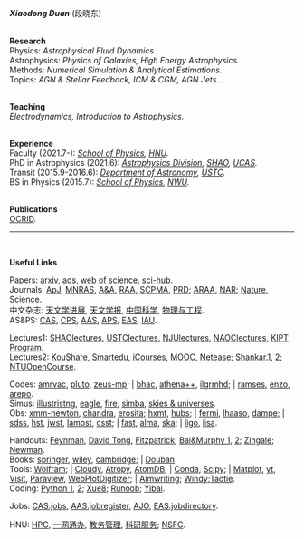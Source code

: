 ***Xiaodong Duan*** (段晓东)  
<br/>  

**Research**     
Physics: *Astrophysical Fluid Dynamics.*  
Astrophysics: *Physics of Galaxies, High Energy Astrophysics.*  
Methods: *Numerical Simulation & Analytical Estimations.*   
Topics: *AGN & Stellar Feedback, ICM & CGM, AGN Jets...*  
<br/>  

**Teaching**   
*Electrodynamics, Introduction to Astrophysics.*     
<br/>

**Experience**  
Faculty (2021.7-):  *[School of Physics](https://www.htu.edu.cn/physics/), [HNU](https://www.htu.edu.cn/).*  
PhD in Astrophysics (2021.6):  *[Astrophysics Division](http://astro.shao.cas.cn/), [SHAO](http://www.shao.ac.cn/), [UCAS](https://www.ucas.ac.cn/).*  
Transit (2015.9-2016.6):  *[Department of Astronomy](https://astro.ustc.edu.cn/), [USTC](https://www.ustc.edu.cn/).*  
BS in Physics (2015.7):  *[School of Physics](https://physics.nwu.edu.cn/), [NWU](https://www.nwu.edu.cn/).*  
<br/>

**Publications**  
[OCRID](https://orcid.org/0000-0002-6921-1899).  

***  
<br/>

**Useful Links**     

Papers:  [arxiv](https://arxiv.org/archive/astro-ph), [ads](https://ui.adsabs.harvard.edu/), [web of science](https://apps.webofknowledge.com/), [sci-hub](https://sci-hub.se/).  
Journals:  [ApJ](https://journals.aas.org/astrophysical-journal/), [MNRAS](https://academic.oup.com/mnras/advance-articles), [A&A](https://www.aanda.org/), [RAA](http://www.raa-journal.org/), [SCPMA](https://www.sciengine.com/SCPMA/home), [PRD](https://journals.aps.org/prd/); [ARAA](https://www.annualreviews.org/journal/astro), [NAR](https://www.sciencedirect.com/journal/new-astronomy-reviews); [Nature](https://www.nature.com/), [Science](https://www.sciencemag.org/#).   
中文杂志: [天文学进展](http://center.shao.ac.cn/twxjz/index.htm), [天文学报](http://www.twxb.org/twxb/home), [中国科学](https://www.scichina.com/), [物理与工程](https://gkwl.cbpt.cnki.net/WKD3/WebPublication/index.aspx?mid=GKWL).      
AS&PS: [CAS](http://astronomy.pmo.cas.cn/), [CPS](http://www.cps-net.org.cn/), [AAS](https://aas.org/), [APS](https://www.aps.org/), [EAS](https://eas.unige.ch/index.jsp), [IAU](https://www.iau.org/).  
  
Lectures1: [SHAOlectures](https://www.koushare.com/topic-hd/i/aar), [USTClectures](https://astro.ustc.edu.cn/11378/list.htm), [NJUlectures](https://astronomy.nju.edu.cn/xshd/xsbg/index.html), [NAOClectures](https://www.newscctv.net/219news/matrix_detail.html?deptId=11471), [KIPT Program](https://www.kitp.ucsb.edu/programs/past).  
Lectures2: [KouShare](https://www.koushare.com), [Smartedu](https://www.smartedu.cn/), [iCourses](https://www.icourses.cn/home/#), [MOOC](https://www.icourse163.org), [Netease](https://open.163.com/); [Shankar.1](http://open.163.com/special/fundamentalsofphysics/), [2](http://open.163.com/newview/movie/courseintro?newurl=%2Fspecial%2Fopencourse%2Fphysicsii.html); [NTUOpenCourse](http://ocw.aca.ntu.edu.tw/ntu-ocw/).  
    
Codes:  [amrvac](http://amrvac.org/), [pluto](http://plutocode.ph.unito.it/), [zeus-mp](https://github.com/bwoshea/ZEUS-MP_2); | [bhac](https://bhac.science/), [athena++](https://princetonuniversity.github.io/athena/download.html), [ilgrmhd](http://astro.phys.wvu.edu/zetienne/ILGRMHD/index.html); | [ramses](https://bitbucket.org/rteyssie/ramses/src/master/), [enzo](https://enzo-project.org/), [arepo](https://arepo-code.org/).  
Simus: [illustristng](https://www.tng-project.org/), [eagle](http://eagle.strw.leidenuniv.nl/), [fire](https://fire.northwestern.edu/), [simba](http://simba.roe.ac.uk/), [skies & universes](http://skiesanduniverses.iaa.es/).  
Obs: [xmm-newton](https://www.cosmos.esa.int/web/xmm-newton/home),  [chandra](https://chandra.harvard.edu/), [erosita](https://erosita.mpe.mpg.de/); [hxmt](http://hxmtweb.ihep.ac.cn/), [hubs](http://hubs.phys.tsinghua.edu.cn/); | [fermi](https://fermi.gsfc.nasa.gov/),  [lhaaso](http://english.ihep.cas.cn/lhaaso/), [dampe](http://pmo.cas.cn/dampe/kycg/); |  [sdss](https://www.sdss.org/), [hst](https://www.nasa.gov/mission_pages/hubble/main/index.html), [jwst](https://www.nasa.gov/mission_pages/webb/main/index.html), [lamost](http://www.lamost.org/public/), [csst](http://nao.cas.cn/csst/); | [fast](https://fast.bao.ac.cn/), [alma](https://www.eso.org/public/teles-instr/alma/), [ska](https://www.skatelescope.org/the-ska-project/); | [ligo](https://www.ligo.org/), [lisa](https://lisa.nasa.gov/).  
     
Handouts:  [Feynman](http://www.feynmanlectures.caltech.edu/info/), [David Tong](http://www.damtp.cam.ac.uk/user/tong/teaching.html), [Fitzpatrick](http://farside.ph.utexas.edu/teaching.html); [Bai&Murphy 1](http://i.astro.tsinghua.edu.cn/~xbai/), [2](https://lweb.cfa.harvard.edu/~namurphy/teaching.html); [Zingale](https://zingale.github.io/classes.html); [Newman](http://websites.umich.edu/~mejn/cp/programs.html).  
Books: [springer](https://link.springer.com/), [wiley](https://onlinelibrary.wiley.com/), [cambridge](https://www.cambridge.org/core/what-we-publish/textbooks); | [Douban](https://www.douban.com/doulist/112364872/).  
Tools: [Wolfram](https://www.wolframalpha.com/); | [Cloudy](https://gitlab.nublado.org/cloudy/cloudy), [Atropy](https://www.astropy.org/), [AtomDB](http://www.atomdb.org/); | [Conda](https://anaconda.org/), [Scipy](https://www.scipy.org/); | [Matplot](https://matplotlib.org/), [yt](https://yt-project.org/), [Visit](https://wci.llnl.gov/simulation/computer-codes/visit), [Paraview](https://www.paraview.org/), [WebPlotDigitizer](https://apps.automeris.io/wpd/); | [Aimwriting](https://aimwriting.mtutor.engkoo.com/); [Windy](https://www.windy.com/?35.187,113.803,5);[Taotie](https://taotie.readthedocs.io/en/latest/resource/research/getting_started_cn.html#id19).  
Coding: [Python 1](https://www.python.org/), [2](http://scipy-lectures.org/); [Xue8](https://www.xue8nav.com); [Runoob](https://www.runoob.com/); [Yibai](https://www.yiibai.com/).       
  
Jobs: [CAS.jobs](http://astronomy.pmo.cas.cn/twrc/rczp/), [AAS.jobregister](https://jobregister.aas.org/), [AJO](https://academicjobsonline.org/ajo/jobs), [EAS.jobdirectory](https://eas.unige.ch/jobs.jsp).   
  
HNU: [HPC](https://www.htu.edu.cn/info/main.htm), [一网通办](http://ehall2.htu.edu.cn/ywtb-portal/official/index.html), [教务管理](https://jwc.htu.edu.cn/), [科研服务](http://ky.htu.edu.cn/userAction!to_login.action); [NSFC](https://www.nsfc.gov.cn/).



